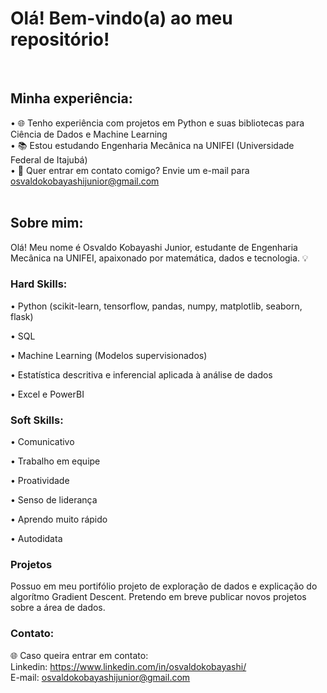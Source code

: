 # Olá! Bem-vindo(a) ao meu repositório!
<br>



## Minha experiência:
• 🌐 Tenho experiência com projetos em Python e suas bibliotecas para Ciência de Dados e Machine Learning<br>
• 📚 Estou estudando Engenharia Mecânica na UNIFEI (Universidade Federal de Itajubá) <br>
• 📧 Quer entrar em contato comigo? Envie um e-mail para osvaldokobayashijunior@gmail.com <br>
<br>

## Sobre mim:
Olá! Meu nome é Osvaldo Kobayashi Junior, estudante de Engenharia Mecânica na UNIFEI, apaixonado por matemática, dados e tecnologia. 💡<br>

### Hard Skills:
• Python (scikit-learn, tensorflow, pandas, numpy, matplotlib, seaborn, flask)

• SQL

• Machine Learning (Modelos supervisionados)

• Estatística descritiva e inferencial aplicada à análise de dados

• Excel e PowerBI <br>

### Soft Skills:
• Comunicativo

• Trabalho em equipe

• Proatividade

• Senso de liderança

• Aprendo muito rápido

• Autodidata<br>

### Projetos

Possuo em meu portifólio projeto de exploração de dados e explicação do algorítmo Gradient Descent. Pretendo em breve publicar novos projetos sobre a área de dados.<br>

### Contato:

🌐 Caso queira entrar em contato:<br>
Linkedin: https://www.linkedin.com/in/osvaldokobayashi/<br>
E-mail: osvaldokobayashijunior@gmail.com
